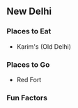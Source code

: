 ## New Delhi 

### Places to Eat
- Karim's (Old Delhi)

### Places to Go
- Red Fort

### Fun Factors
